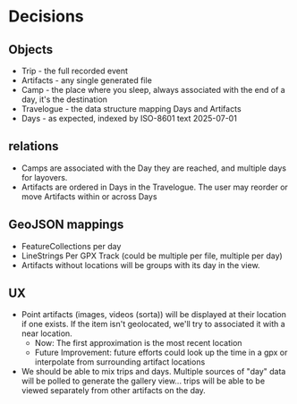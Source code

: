 # Decisions


## Objects

- Trip - the full recorded event
- Artifacts - any single generated file
- Camp - the place where you sleep, always associated with the end of a day, it's the destination
- Travelogue - the data structure mapping Days and Artifacts
- Days - as expected, indexed by ISO-8601 text 2025-07-01


## relations
- Camps are associated with the Day they are reached, and multiple days for layovers.
- Artifacts are ordered in Days in the Travelogue.  The user may reorder or move Artifacts within or across Days

## GeoJSON mappings
- FeatureCollections per day
- LineStrings Per GPX Track (could be multiple per file, multiple per day)
- Artifacts without locations will be groups with its day in the view.

## UX
- Point artifacts (images, videos (sorta)) will be displayed at their location if 
    one exists.  If the item isn't geolocated, we'll try to associated it with a 
    near location. 
    - Now: The first approximation is the most recent location
    - Future Improvement: future efforts could look up the time in a gpx or interpolate from surrounding 
        artifact locations
- We should be able to mix trips and days.  Multiple sources of "day" data
    will be polled to generate the gallery view... trips will be able to be 
    viewed separately from other artifacts on the day.
